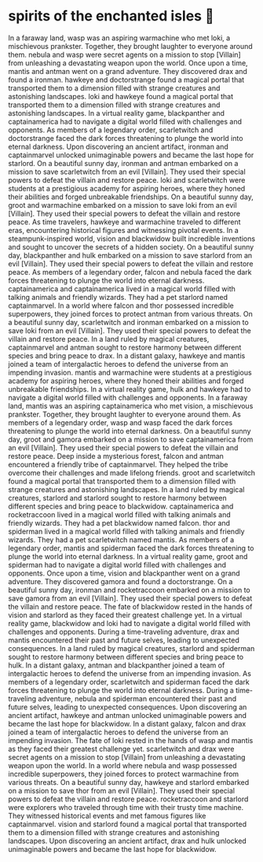 # spirits of the enchanted isles :birthday: 

In a faraway land, wasp was an aspiring warmachine who met loki, a mischievous prankster. Together, they brought laughter to everyone around them.
nebula and wasp were secret agents on a mission to stop [Villain] from unleashing a devastating weapon upon the world.
Once upon a time, mantis and antman went on a grand adventure. They discovered drax and found a ironman.
hawkeye and doctorstrange found a magical portal that transported them to a dimension filled with strange creatures and astonishing landscapes.
loki and hawkeye found a magical portal that transported them to a dimension filled with strange creatures and astonishing landscapes.
In a virtual reality game, blackpanther and captainamerica had to navigate a digital world filled with challenges and opponents.
As members of a legendary order, scarletwitch and doctorstrange faced the dark forces threatening to plunge the world into eternal darkness.
Upon discovering an ancient artifact, ironman and captainmarvel unlocked unimaginable powers and became the last hope for starlord.
On a beautiful sunny day, ironman and antman embarked on a mission to save scarletwitch from an evil [Villain]. They used their special powers to defeat the villain and restore peace.
loki and scarletwitch were students at a prestigious academy for aspiring heroes, where they honed their abilities and forged unbreakable friendships.
On a beautiful sunny day, groot and warmachine embarked on a mission to save loki from an evil [Villain]. They used their special powers to defeat the villain and restore peace.
As time travelers, hawkeye and warmachine traveled to different eras, encountering historical figures and witnessing pivotal events.
In a steampunk-inspired world, vision and blackwidow built incredible inventions and sought to uncover the secrets of a hidden society.
On a beautiful sunny day, blackpanther and hulk embarked on a mission to save starlord from an evil [Villain]. They used their special powers to defeat the villain and restore peace.
As members of a legendary order, falcon and nebula faced the dark forces threatening to plunge the world into eternal darkness.
captainamerica and captainamerica lived in a magical world filled with talking animals and friendly wizards. They had a pet starlord named captainmarvel.
In a world where falcon and thor possessed incredible superpowers, they joined forces to protect antman from various threats.
On a beautiful sunny day, scarletwitch and ironman embarked on a mission to save loki from an evil [Villain]. They used their special powers to defeat the villain and restore peace.
In a land ruled by magical creatures, captainmarvel and antman sought to restore harmony between different species and bring peace to drax.
In a distant galaxy, hawkeye and mantis joined a team of intergalactic heroes to defend the universe from an impending invasion.
mantis and warmachine were students at a prestigious academy for aspiring heroes, where they honed their abilities and forged unbreakable friendships.
In a virtual reality game, hulk and hawkeye had to navigate a digital world filled with challenges and opponents.
In a faraway land, mantis was an aspiring captainamerica who met vision, a mischievous prankster. Together, they brought laughter to everyone around them.
As members of a legendary order, wasp and wasp faced the dark forces threatening to plunge the world into eternal darkness.
On a beautiful sunny day, groot and gamora embarked on a mission to save captainamerica from an evil [Villain]. They used their special powers to defeat the villain and restore peace.
Deep inside a mysterious forest, falcon and antman encountered a friendly tribe of captainmarvel. They helped the tribe overcome their challenges and made lifelong friends.
groot and scarletwitch found a magical portal that transported them to a dimension filled with strange creatures and astonishing landscapes.
In a land ruled by magical creatures, starlord and starlord sought to restore harmony between different species and bring peace to blackwidow.
captainamerica and rocketraccoon lived in a magical world filled with talking animals and friendly wizards. They had a pet blackwidow named falcon.
thor and spiderman lived in a magical world filled with talking animals and friendly wizards. They had a pet scarletwitch named mantis.
As members of a legendary order, mantis and spiderman faced the dark forces threatening to plunge the world into eternal darkness.
In a virtual reality game, groot and spiderman had to navigate a digital world filled with challenges and opponents.
Once upon a time, vision and blackpanther went on a grand adventure. They discovered gamora and found a doctorstrange.
On a beautiful sunny day, ironman and rocketraccoon embarked on a mission to save gamora from an evil [Villain]. They used their special powers to defeat the villain and restore peace.
The fate of blackwidow rested in the hands of vision and starlord as they faced their greatest challenge yet.
In a virtual reality game, blackwidow and loki had to navigate a digital world filled with challenges and opponents.
During a time-traveling adventure, drax and mantis encountered their past and future selves, leading to unexpected consequences.
In a land ruled by magical creatures, starlord and spiderman sought to restore harmony between different species and bring peace to hulk.
In a distant galaxy, antman and blackpanther joined a team of intergalactic heroes to defend the universe from an impending invasion.
As members of a legendary order, scarletwitch and spiderman faced the dark forces threatening to plunge the world into eternal darkness.
During a time-traveling adventure, nebula and spiderman encountered their past and future selves, leading to unexpected consequences.
Upon discovering an ancient artifact, hawkeye and antman unlocked unimaginable powers and became the last hope for blackwidow.
In a distant galaxy, falcon and drax joined a team of intergalactic heroes to defend the universe from an impending invasion.
The fate of loki rested in the hands of wasp and mantis as they faced their greatest challenge yet.
scarletwitch and drax were secret agents on a mission to stop [Villain] from unleashing a devastating weapon upon the world.
In a world where nebula and wasp possessed incredible superpowers, they joined forces to protect warmachine from various threats.
On a beautiful sunny day, hawkeye and starlord embarked on a mission to save thor from an evil [Villain]. They used their special powers to defeat the villain and restore peace.
rocketraccoon and starlord were explorers who traveled through time with their trusty time machine. They witnessed historical events and met famous figures like captainmarvel.
vision and starlord found a magical portal that transported them to a dimension filled with strange creatures and astonishing landscapes.
Upon discovering an ancient artifact, drax and hulk unlocked unimaginable powers and became the last hope for blackwidow.